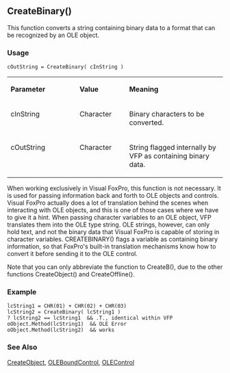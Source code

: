 ## CreateBinary()

This function converts a string containing binary data to a format that can be recognized by an OLE object.

### Usage

```foxpro
cOutString = CreateBinary( cInString )
```
<table>
<tr>
  <td width="32%" valign="top">
  <p><b>Parameter</b></p>
  </td>
  <td width="23%" valign="top">
  <p><b>Value</b></p>
  </td>
  <td width="45%" valign="top">
  <p><b>Meaning</b></p>
  </td>
 </tr>
<tr>
  <td width="32%" valign="top">
  <p>cInString</p>
  </td>
  <td width="23%" valign="top">
  <p>Character</p>
  </td>
  <td width="45%" valign="top">
  <p>Binary characters to be converted.</p>
  </td>
 </tr>
<tr>
  <td width="32%" valign="top">
  <p>cOutString  </td> <td width="23%" valign="top"> <p>Character</p>
  </td>
  <td width="45%" valign="top">
  <p>String flagged internally by VFP as containing binary data.</p>
  </td>
 </tr>
</table>

When working exclusively in Visual FoxPro, this function is not necessary. It is used for passing information back and forth to OLE objects and controls. Visual FoxPro actually does a lot of translation behind the scenes when interacting with OLE objects, and this is one of those cases where we have to give it a hint. When passing character variables to an OLE object, VFP translates them into the OLE type string. OLE strings, however, can only hold text, and not the binary data that Visual FoxPro is capable of storing in character variables. CREATEBINARY() flags a variable as containing binary information, so that FoxPro's built-in translation mechanisms know how to convert it before sending it to the OLE control.

Note that you can only abbreviate the function to CreateB(), due to the other functions CreateObject() and CreateOffline().

### Example

```foxpro
lcString1 = CHR(01) + CHR(02) + CHR(03)
lcString2 = CreateBinary( lcString1 )
? lcString2 == lcString1  && .T., identical within VFP
oObject.Method(lcString1)  && OLE Error
oObject.Method(lcString2)  && works
```
### See Also

[CreateObject](s4g347.md), [OLEBoundControl](s4g518.md), [OLEControl](s4g518.md)